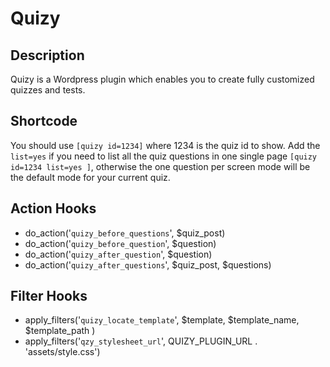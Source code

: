 # Quizy

## Description
Quizy is a Wordpress plugin which enables you to create fully customized quizzes and tests.

## Shortcode
You should use `[quizy id=1234]` where 1234 is the quiz id to show.
Add the `list=yes` if you need to list all the quiz questions in one single page `[quizy id=1234 list=yes ]`, otherwise the one question per screen mode will be the default mode for your current quiz.

## Action Hooks
 * do_action('`quizy_before_questions`', $quiz_post)
 * do_action('`quizy_before_question`', $question)
 * do_action('`quizy_after_question`', $question)
 * do_action('`quizy_after_questions`', $quiz_post, $questions)

## Filter Hooks
 * apply_filters('`quizy_locate_template`', $template, $template_name, $template_path )
 * apply_filters('`qzy_stylesheet_url`', QUIZY_PLUGIN_URL . 'assets/style.css')
